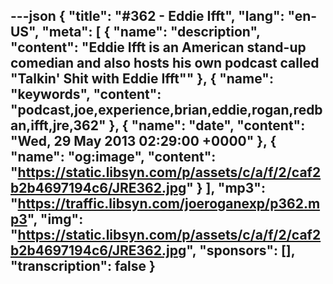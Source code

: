 ---json
{
  "title": "#362 - Eddie Ifft",
  "lang": "en-US",
  "meta": [
    {
      "name": "description",
      "content": "Eddie Ifft is an American stand-up comedian and also hosts his own podcast called \"Talkin' Shit with Eddie Ifft\""
    },
    {
      "name": "keywords",
      "content": "podcast,joe,experience,brian,eddie,rogan,redban,ifft,jre,362"
    },
    {
      "name": "date",
      "content": "Wed, 29 May 2013 02:29:00 +0000"
    },
    {
      "name": "og:image",
      "content": "https://static.libsyn.com/p/assets/c/a/f/2/caf2b2b4697194c6/JRE362.jpg"
    }
  ],
  "mp3": "https://traffic.libsyn.com/joeroganexp/p362.mp3",
  "img": "https://static.libsyn.com/p/assets/c/a/f/2/caf2b2b4697194c6/JRE362.jpg",
  "sponsors": [],
  "transcription": false
}
---
<episode-header />

<timemark seconds="0" />

<transcribe-call-to-action />

<episode-footer />